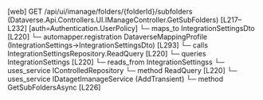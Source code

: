 [web] GET /api/ui/imanage/folders/{folderId}/subfolders  (Dataverse.Api.Controllers.UI.IManageController.GetSubFolders)  [L217–L232] [auth=Authentication.UserPolicy]
  └─ maps_to IntegrationSettingsDto [L220]
    └─ automapper.registration DataverseMappingProfile (IntegrationSettings->IntegrationSettingsDto) [L293]
  └─ calls IntegrationSettingsRepository.ReadQuery [L220]
  └─ queries IntegrationSettings [L220]
    └─ reads_from IntegrationSettingss
  └─ uses_service IControlledRepository<IntegrationSettings>
    └─ method ReadQuery [L220]
  └─ uses_service IDatagetImanageService (AddTransient)
    └─ method GetSubFoldersAsync [L226]


